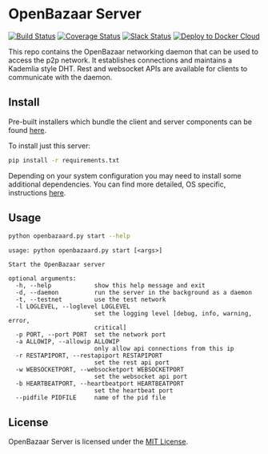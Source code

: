 # OpenBazaar Server
[![Build Status](https://travis-ci.org/OpenBazaar/OpenBazaar-Server.svg?branch=master)](https://travis-ci.org/OpenBazaar/OpenBazaar-Server) [![Coverage Status](https://coveralls.io/repos/OpenBazaar/OpenBazaar-Server/badge.svg?branch=master&service=github)](https://coveralls.io/github/OpenBazaar/OpenBazaar-Server?branch=master) [![Slack Status](https://openbazaar-slackin-drwasho.herokuapp.com/badge.svg)](https://openbazaar-slackin-drwasho.herokuapp.com)
[![Deploy to Docker Cloud](https://files.cloud.docker.com/images/deploy-to-dockercloud.svg)](https://cloud.docker.com/stack/deploy/)


This repo contains the OpenBazaar networking daemon that can be used to access the p2p network. It establishes connections and maintains
a Kademlia style DHT. Rest and websocket APIs are available for clients to communicate with the daemon.

## Install

Pre-built installers which bundle the client and server components can be found [here](https://github.com/OpenBazaar/OpenBazaar-Installer/releases).

To install just this server:
```bash
pip install -r requirements.txt
```

Depending on your system configuration you may need to install some additional dependencies. You can find more detailed, OS specific, instructions [here](https://slack-files.com/T02FPGBKB-F0KJU1CLX-cbbcf8a02c).

## Usage

```bash
python openbazaard.py start --help
```

```
usage: python openbazaard.py start [<args>]

Start the OpenBazaar server

optional arguments:
  -h, --help            show this help message and exit
  -d, --daemon          run the server in the background as a daemon
  -t, --testnet         use the test network
  -l LOGLEVEL, --loglevel LOGLEVEL
                        set the logging level [debug, info, warning, error,
                        critical]
  -p PORT, --port PORT  set the network port
  -a ALLOWIP, --allowip ALLOWIP
                        only allow api connections from this ip
  -r RESTAPIPORT, --restapiport RESTAPIPORT
                        set the rest api port
  -w WEBSOCKETPORT, --websocketport WEBSOCKETPORT
                        set the websocket api port
  -b HEARTBEATPORT, --heartbeatport HEARTBEATPORT
                        set the heartbeat port
  --pidfile PIDFILE     name of the pid file
```

## License
OpenBazaar Server is licensed under the [MIT License](LICENSE).
